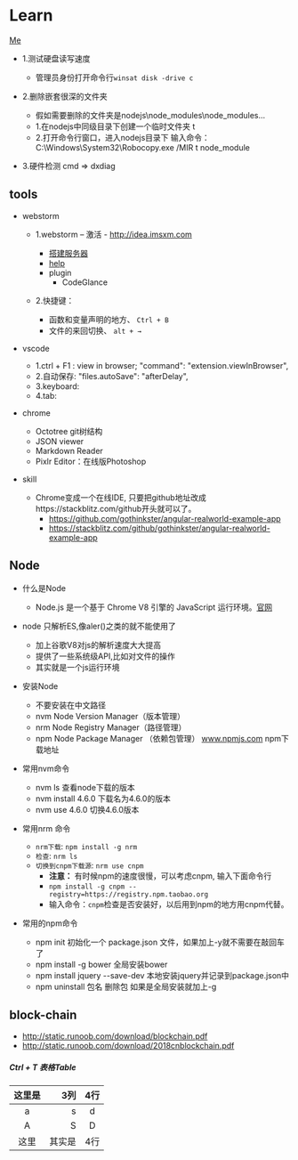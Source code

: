 # Learn
[Me](imgs/mmexport1451125082410.jpg)

- 1.测试硬盘读写速度
	- 管理员身份打开命令行``winsat disk -drive c``

- 2.删除嵌套很深的文件夹
	- 假如需要删除的文件夹是nodejs\node_modules\node_modules...
	- 1.在nodejs中同级目录下创建一个临时文件夹 t
	- 2.打开命令行窗口，进入nodejs目录下
		输入命令：C:\Windows\System32\Robocopy.exe /MIR t node_module
- 3.硬件检测 cmd => dxdiag
    
## tools
- webstorm
    - 1.webstorm – 激活 - http://idea.imsxm.com 
        - [搭建服务器](http://blog.csdn.net/larennani/article/details/71447150?locationNum=9&fps=1)
        - [help](https://www.jetbrains.com/help/webstorm/meet-webstorm.html)
        - plugin
            - CodeGlance

    - 2.快捷键：
        - 函数和变量声明的地方、 ``Ctrl + B``
        - 文件的来回切换、 ``alt + →``


- vscode
    - 1.ctrl + F1 : view in browser; "command": "extension.viewInBrowser",
    - 2.自动保存: "files.autoSave": "afterDelay",
    - 3.keyboard: 
    - 4.tab: 
    
- chrome
	- Octotree  git树结构
	- JSON viewer
	- Markdown Reader
	- Pixlr Editor：在线版Photoshop
	
- skill
	- Chrome变成一个在线IDE, 只要把github地址改成https://stackblitz.com/github开头就可以了。
		- https://github.com/gothinkster/angular-realworld-example-app
		- https://stackblitz.com/github/gothinkster/angular-realworld-example-app
## Node

- 什么是Node
  + Node.js 是一个基于 Chrome V8 引擎的 JavaScript 运行环境。[官网](https://www.nodojs.org)

- node 只解析ES,像aler()之类的就不能使用了 
  + 加上谷歌V8对js的解析速度大大提高
  + 提供了一些系统级API,比如对文件的操作
  + 其实就是一个js运行环境
  
- 安装Node
  + 不要安装在中文路径
  + nvm Node Version Manager（版本管理）
  + nrm Node Registry Manager（路径管理）
  + npm Node Package Manager （依赖包管理）
    www.npmjs.com npm下载地址
	
- 常用nvm命令
  + nvm ls 查看node下载的版本
  + nvm install 4.6.0 下载名为4.6.0的版本
  + nvm use 4.6.0 切换4.6.0版本
  
  
- 常用nrm 命令
  - ``nrm下载``: ``npm install -g nrm``
  - ``检查``: ``nrm ls``
  - ``切换到cnpm下载源``: ``nrm use cnpm ``
    - **注意：** 有时候npm的速度很慢，可以考虑cnpm, 输入下面命令行
    - ``npm install -g cnpm --registry=https://registry.npm.taobao.org``
    -  输入命令：``cnpm``检查是否安装好，以后用到npm的地方用cnpm代替。
  
- 常用的npm命令
  + npm init 初始化一个	package.json  文件，如果加上-y就不需要在敲回车了
  + npm install -g bower 全局安装bower
  + npm install jquery --save-dev 本地安装jquery并记录到package.json中
  + npm uninstall 包名 删除包 如果是全局安装就加上-g
  

	



## block-chain
  - http://static.runoob.com/download/blockchain.pdf
  - http://static.runoob.com/download/2018cnblockchain.pdf 


##### Ctrl + T  表格Table

|这里是|3列|4行|
|:--:|---:|:--:|
|  a    |  s    |   d   |
|    A  |    S  |    D  |
|这里|其实是|4行|
 ​











